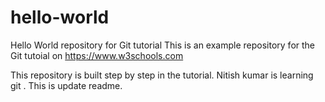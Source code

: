 # hello-world

Hello World repository for Git tutorial
This is an example repository for the Git tutoial on https://www.w3schools.com

This repository is built step by step in the tutorial.
Nitish kumar is learning git .
This is update readme.
